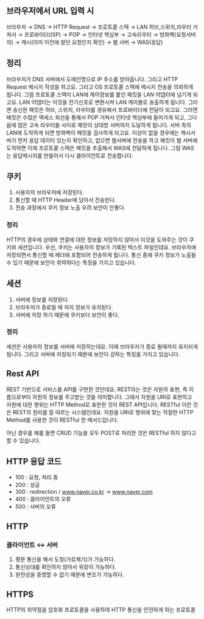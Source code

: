 ## 브라우저에서 URL 입력 시
브라우저 → DNS → HTTP Request → 프로토콜 스택 → LAN 허브,스위치,라우터 거쳐서 → 프로바이더(ISP) → POP → 인터넷 핵심부 → 고속라우터 → 방화벽(요청서버의) → 캐시(이미 이전에 왔던 요청인지    확인) → 웹 서버 → WAS(응답)
  
## 정리
브라우저가 DNS 서버에서 도메인명으로 IP 주소를 받아옵니다. 그리고 HTTP Request 메시지 작성을 하고요. 그리고 OS 프로토콜 스택에 메시지 전송을 의뢰하게 됩니다. 그럼 프로토콜 스택이 LAN에 제어정보를 붙인 패킷을 LAN 어댑터에 넘기게 되고요. LAN 어댑터는 이것을 전기신호로 변환시켜 LAN 케이블로 송출하게 됩니다. 그러면 송신한 패킷은 허브, 스위치, 라우터를 경유해서 프로바이더에 전달이 되고요. 그러면 패킷은 수많은 액세스 회선을 통해서 POP 거쳐서 인터넷 핵심부에 들어가게 되고, 그다음에 많은 고속 라우터들 사이로 패킷이 상대방 서버까지 도달하게 됩니다. 서버 측의 LAN에 도착하게 되면 방화벽이 패킷을 검사하게 되고요. 이상이 없을 경우에는 캐시서버가 먼저 응답 데이터 있는지 확인하고, 없으면 웹서버에 전송을 하고 패킷이 웹 서버에 도착하면 이제 프로토콜 스택은 패킷을 추출해서 WAS에 전달하게 됩니다. 그럼 WAS는 응답메시지를 만들어서 다시 클라이언트로 전송합니다.

## 쿠키
1. 사용자의 브라우저에 저장된다.
2. 통신할 때 HTTP Header에 담아서 전송한다.
3. 전송 과정에서 쿠키 정보 노출 우려 보안이 안좋다.
 
### 정리
HTTP의 경우에 상태와 연결에 대한 정보를 저장하지 않아서 이것을 도와주는 것이 쿠키와 세션입니다. 우선, 쿠키는 사용자의 정보가 기록된 텍스트 파일인데요. 브라우저에 저장되면서 통신할 때 헤더에 포함되어 전송하게 됩니다. 통신 중에 쿠키 정보가 노출될 수 있기 때문에 보안이 취약하다는 특징을 가지고 있습니다.

## 세션
1. 서버에 정보를 저장된다.
2. 브라우저가 종료될 때 까지 정보가 유지된다.
3. 서버에 저장 하기 때문에 쿠키보다 보안이 좋다.

### 정리
세션은 사용자의 정보를 서버에 저장하는데요. 이때 브라우저가 종료 될때까지 유지되게 됩니다. 그리고 서버에 저장되기 때문에 보안이 강하는 특징을 가지고 있습니다.

## Rest API
REST 기반으로 서비스를 API를 구현한 것인데요. REST라는 것은 자원의 표현, 즉 이름으로부터 자원의 정보를 주고받는 것을 의미합니다. 그래서 자원을 URI로 표현하고 자원에 대한 행위는 HTTP Method로 표한한 것이 REST API입니다. RESTful 이란 것은 REST의 원리를 잘 따르는 시스템인데요. 자원을 URI로 행위에 맞는 적절한 HTTP Method를 사용한 것이 RESTful 한 메서드입니다.

아닌 경우를 예를 들면 CRUD 기능을 모두 POST로 처리한 것은 RESTful 하지 않다고 할 수 있습니다.

## HTTP 응답 코드
- 100 : 요청, 처리 중
- 200 : 성공
- 300 : redirection / www.naver.co.kr → www.naver.com 
- 400 : 클라이언트의 오류
- 500 : 서버의 오류

## HTTP
### 클라이언트 ↔ 서버
1. 평문 통신을 해서 도청(가로채기)가 가능하다.
2. 통신상대를 확인하지 않아서 위장이 가능하다.
3. 완전성을 증명할 수 없기 때문에 변조가 가능하다.

## HTTPS
HTTP의 취약점을 암호화 프로토콜을 사용하여 HTTP 통신을 안전하게 하는 프로토콜







